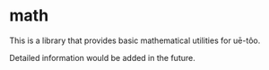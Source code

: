 # math
This is a library that provides basic mathematical utilities for uē-tôo.

Detailed information would be added in the future.
